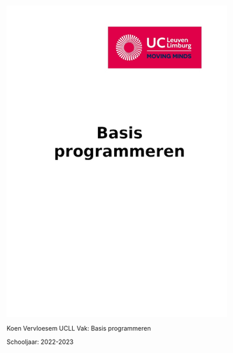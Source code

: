 ![](front_page.jpg)
  
  
  
  
  
  
  
  
  
  
  

  
  
  

  
  
  

Koen Vervloesem
UCLL
Vak: Basis programmeren

Schooljaar: 2022-2023
  
  
  
  
  
  
  
  
  
  
 
  
  

